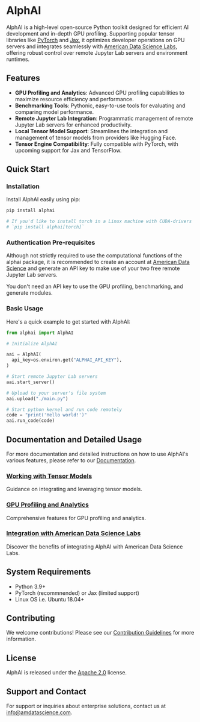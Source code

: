# AlphAI

AlphAI is a high-level open-source Python toolkit designed for efficient AI development and in-depth GPU profiling. Supporting popular tensor libraries like [PyTorch](https://pytorch.org/get-started/locally/) and [Jax](https://github.com/google/jax), it optimizes developer operations on GPU servers and integrates seamlessly with [American Data Science Labs](https://dashboard.amdatascience.com), offering robust control over remote Jupyter Lab servers and environment runtimes.

## Features

- **GPU Profiling and Analytics**: Advanced GPU profiling capabilities to maximize resource efficiency and performance.
- **Benchmarking Tools**: Pythonic, easy-to-use tools for evaluating and comparing model performance.
- **Remote Jupyter Lab Integration**: Programmatic management of remote Jupyter Lab servers for enhanced productivity.
- **Local Tensor Model Support**: Streamlines the integration and management of tensor models from providers like Hugging Face.
- **Tensor Engine Compatibility**: Fully compatible with PyTorch, with upcoming support for Jax and TensorFlow.

## Quick Start

### Installation

Install AlphAI easily using pip:

```bash
pip install alphai

# If you'd like to install torch in a Linux machine with CUDA-drivers
# `pip install alphai[torch]`
```

### Authentication Pre-requisites

Although not strictly required to use the computational functions of the alphai package, it is recommended to create an account at [American Data Science](https://dashboard.amdatascience.com) and generate an API key to make use of your two free remote Jupyter Lab servers.

You don't need an API key to use the GPU profiling, benchmarking, and generate modules.


### Basic Usage

Here's a quick example to get started with AlphAI:

```python
from alphai import AlphAI

# Initialize AlphAI

aai = AlphAI(
  api_key=os.environ.get("ALPHAI_API_KEY"),
)

# Start remote Jupyter Lab servers
aai.start_server()

# Upload to your server's file system 
aai.upload("./main.py")

# Start python kernel and run code remotely
code = "print('Hello world!')"
aai.run_code(code)

```

## Documentation and Detailed Usage

For more documentation and detailed instructions on how to use AlphAI's various features, please refer to our [Documentation](https://alphai.amdatascience.com).

### [Working with Tensor Models](https://alphai.amdatascience.com/americandatascience/alphai/models/hugging-face/)

Guidance on integrating and leveraging tensor models.

### [GPU Profiling and Analytics](https://alphai.amdatascience.com/americandatascience/alphai/gpu-profiling/)

Comprehensive features for GPU profiling and analytics.

### [Integration with American Data Science Labs](https://alphai.amdatascience.com/americandatascience/alphai/servers/)

Discover the benefits of integrating AlphAI with American Data Science Labs.

## System Requirements

- Python 3.9+
- PyTorch (recommnended) or Jax (limited support)
- Linux OS i.e. Ubuntu 18.04+

## Contributing

We welcome contributions! Please see our [Contribution Guidelines](https://github.com/americandatascience/alphai/README.md) for more information.

## License

AlphAI is released under the [Apache 2.0](https://github.com/americandatascience/alphai/LICENSE.txt) license.

## Support and Contact

For support or inquiries about enterprise solutions, contact us at [info@amdatascience.com](mailto:info@amdatascience.com).